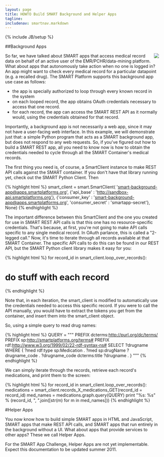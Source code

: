 ```yaml
---
layout: page
title: HOWTO Build SMART Background and Helper Apps
tagline: 
includenav: smartnav.markdown
---
```

{% include JB/setup %}

<div id="toc"> </div>

##Background Apps

<img src="http://wiki.chip.org/smart-project/images/d/d7/Background-app.png" style="float: right">

So far, we have talked about SMART apps that access medical record data on behalf of an active user of the EMR/PCHR/data-mining platform. What about apps that autonomously take action when no one is logged in? An app might want to check every medical record for a particular datapoint (e.g. a recalled drug). The SMART Platform supports this background app use case as follows:
<ul>
	<li>the app is specially authorized to loop through every known record in the system</li>
    <li>on each looped record, the app obtains OAuth credentials necessary to access that one record.</li>
    <li>for each record, the app can access the SMART REST API as it normally would, using the credentials obtained for that record. </li>
	</ul>
	
Importantly, a background app is not necessarily a web app, since it may not have a user-facing web interface. In this example, we will demonstrate just that: a simple Python program that acts as a SMART background app, but does not respond to any web requests. So, if you've figured out how to build a SMART REST app, all you need to know now is how to obtain the credentials needed to cycle through all the SMART Container's medical records.

The first thing you need is, of course, a SmartClient instance to make REST API calls against the SMART container. If you don't have that library running yet, check out the SMART Python Client. Then

{% highlight html %}
  smart_client = smart.SmartClient(
    'smart-background-app@apps.smartplatforms.org',
    {'api_base' : 'http://sandbox-api.smartplatforms.org'},
    {'consumer_key' : 'smart-background-app@apps.smartplatforms.org', 'consumer_secret' : 'smartapp-secret'},
     None)
{% endhighlight  %}


The important difference between this SmartClient and the one you created for use in SMART REST API calls is that this one has no resource-specific credentials. That's because, at first, you're not going to make API calls specific to any single medical record. In OAuth parlance, this is called a "2-legged call." Now, it's time to iterate through all records available at that SMART Container. The specific API calls to do this can be found in our REST API, but the SMART Python client library makes it easy for you: 

{% highlight html %}
for record_id in smart_client.loop_over_records():
   # do stuff with each record
{% endhighlight  %}

Note that, in each iteration, the smart_client is modified to automatically use the credentials needed to access this specific record. If you were to call the API manually, you would have to extract the tokens you get from the container, and insert them into the smart_client object.

So, using a simple query to read drug names: 

{% highlight html %}
 QUERY = """
         PREFIX dcterms:<http://purl.org/dc/terms/>
         PREFIX sp:<http://smartplatforms.org/terms#>
         PREFIX rdf:<http://www.w3.org/1999/02/22-rdf-syntax-ns#>
         SELECT  ?drugname
         WHERE {
            ?med rdf:type sp:Medication .
            ?med sp:drugName ?drugname_code .
            ?drugname_code dcterms:title ?drugname .
         }
         """
{% endhighlight  %}

We can simply iterate through the records, retrieve each record's medications, and print them to the screen: 

{% highlight html %}
  for record_id in smart_client.loop_over_records():
    medications = smart_client.records_X_medications_GET(record_id = record_id)
    med_names = medications.graph.query(QUERY)
    print "%s: %s" % (record_id, ", ".join([str(m) for m in med_names]))
{% endhighlight  %}

#Helper Apps	

You now know how to build simple SMART apps in HTML and JavaScript, SMART apps that make REST API calls, and SMART apps that run entirely in the background without a UI. What about apps that provide services to other apps? These we call Helper Apps.

For the SMART App Challenge, Helper Apps are not yet implementable. Expect this documentation to be updated summer 2011. 